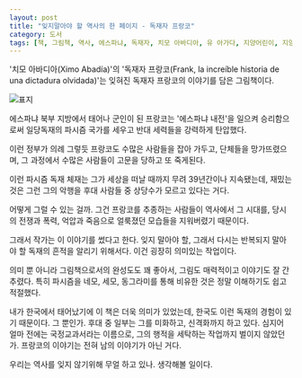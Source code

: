 ```yaml
---
layout: post
title: "잊지말아야 할 역사의 한 페이지 - 독재자 프랑코"
category: 도서
tags: [책, 그림책, 역사, 에스파냐, 독재자, 치모 아바디아, 유 아가다, 지양어린이, 지양사, 서평]
---
```


'치모 아바디아(Ximo Abadía)'의
'독재자 프랑코(Frank, la increíble historia de una dictadura olvidada)'는
잊혀진 독재자 프랑코의 이야기를 담은 그림책이다.

![표지](https://lh3.googleusercontent.com/MtcYOmccF0TUdj6DX5SvwatzG3wlALnKAflsXgPVROVIQeCQ6ShOoV6Cpvm7xaZCri3nSViZp6sjTg=s480)

에스파냐 북부 지방에서 태어나 군인이 된 프랑코는
'에스파냐 내전'을 일으켜 승리함으로써 일당독재의 파시즘 국가를 세우고
반대 세력들을 강력하게 탄압했다.

이런 정부가 의례 그렇듯 프랑코도 수많은 사람들을 잡아 가두고,
단체들을 망가뜨렸으며,
그 과정에서 수많은 사람들이 고문을 당하고 또 죽게된다.

이런 파시즘 독재 체재는
그가 세상을 떠날 때까지 무려 39년간이나 지속됐는데,
재밌는 것은 그런 그의 악행을 후대 사람들 중 상당수가 모르고 있다는 거다.

어떻게 그럴 수 있는 걸까.
그건 프랑코를 추종하는 사람들이 역사에서 그 시대를,
당시의 전쟁과 폭력, 억압과 죽음으로 얼룩졌던 모습들을 지워버렸기 때문이다.

그래서 작가는 이 이야기를 썼다고 한다.
잊지 말아야 할,
그래서 다시는 반복되지 말아야 할 독재의 흔적을 알리기 위해서다.
이건 굉장히 의미있는 작업이다.

의미 뿐 아니라 그림책으로서의 완성도도 꽤 좋아서,
그림도 매력적이고 이야기도 잘 간추렸다.
특히 파시즘을 네모, 세모, 동그라미를 통해 비유한 것은
정말 이해하기도 쉽고 적절했다.

내가 한국에서 태어났기에 이 책은 더욱 의미가 있었는데,
한국도 이런 독재의 경험이 있기 때문이다.
그 뿐인가.
후대 중 일부는 그를 미화하고, 신격화까지 하고 있다.
심지어 얼마 전에는 국정교과서라는 이름으로,
그의 행적을 세탁하는 작업까지 벌이지 않았던가.
프랑코의 이야기는 전혀 남의 이야기가 아닌 거다.

우리는 역사를 잊지 않기위해 무얼 하고 있나.
생각해볼 일이다.
